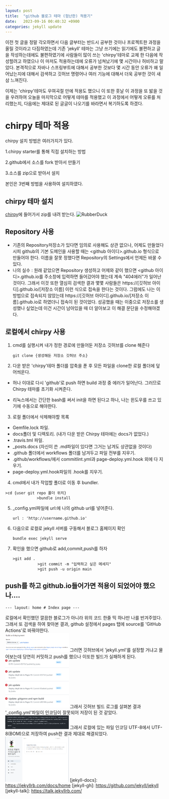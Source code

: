 ```yaml
---
layout: post
title:  "github 블로그 테마 (험난한) 적용기"
date:   2023-09-16 00:40:32 +0900
categories: jekyll update
---
```


이전 첫 글을 정말 각오하면서 다음 글부터는 반드시 공부한 것이나 프로젝트한 과정을 올릴 것이라고 다짐하였는데
기존 'jekyll' 테마는 그냥 쓰기에는 읽기에도 불편하고 글을 작성하는데에도 불편하였기에 사람들이 많이 쓰는
'chirpy'테마로 교체 한 다음에 작성할려고 하였으나 이 마저도 적용하는데에 오류가 넘쳐났기에 몇 시간이나 
허비하고 말았다.
본격적으로 자바나 스프링부트에 대해서 공부한 것보다 몇 시간 동안  오류가 왜 일어났는지에 대해서 검색하고 깃허브 명령어나 여러 기능에 대해서 더욱 공부한 것이 새삼 느껴진다.   

이제는 'chirpy'테마도 우여곡절 만에 적용도 했으니 이 또한 훗날 이 과정을 또 밣을 것을 우려하여 오늘을 마지막으로 어떻게 테마를 적용했고 이 과정에서 어떻게 오류를 처리했는지, 다음에는 제대로 된 글글이 나오기를 바라면서 복기하도록 하겠다. 

chirpy 테마 적용
=============
chirpy 설치 방법은 여러가지가 있다.

 1.chirpy starter를 통해 직접 설치하는 방법
 
 2.github에서 소스를 fork 받아서 만들기
 
 3.소스를 zip으로 받아서 설치

본인은 3번째 방법을 사용하여 설치하였다.


chirpy 테마 설치
-------------
[chirpy](http://github.com/cotes2020/jekyll-theme-chirpy)에 들어가서 zip를 내려 받는다.
<img src="./img/hirpy do.PNG" width="40%" height="30%" title="px(픽셀) 크기 설정" alt="RubberDuck"></img>

Repository 사용
-------------

- 기존의 Repository저장소가 있다면 임의로 사용해도 상관 없으나, 어제도 만들었다시피 github의 기본 도메인을 사용할 때는 <github 아이디>.github.io 형식으로 만들어야 한다.
이름을 잘못 정했다면  Repository의 Settings에서 언제든 바꿀 수 있다.
- 나의 실수 : 원래 같았으면 Repository 생성하고 어제와 같이 했으면 <github 아이디>.github.io를 주소창에 입력하면 들어갔어야 했는데 계속 "404에러"가 일어난 것이다. 
그래서 이것 또한 열심히 검색한 결과 몇몇 사람들은 https://[깃허브 아이디].github.io/[저장소 이름] 이런 식으로 접속을 한다는 것이다. 
그럼에도 나는 이 방법으로 접속되지 않았는데 https://[깃허브 아이디].github.io/[저장소 이름].github.io로
하였더니 접속이 된 것이었다. 성공했을 때는 이중으로 저장소를 생성했나 싶었는데 이건 시간이 남아있을 때 
더 알아보고 이 해결 문단을 수정해야겠다.


로컬에서 chirpy 사용
-------------
1. cmd를 실행시켜 내가 정한 경로에 만들어둔 저장소 깃허브를 clone 해준다
   <pre><code>git clone {생성해둔 저장소 깃허브 주소} </code></pre>

2. 다운 받은 'chirpy'테마 폴더를 압축을 푼 후 모든 파일을 clone한 로컬 폴더에 덮어씌운다.
  - 허나 이대로 다시 'github'로 push 하면 build 과정 중 에러가 일어난다.
    그러므로 Chirpy 테마를 초기화 시켜준다.
  
  - 리눅스에서는 간단한 bash를 써서 init을 하면 된다고 하나, 나는 윈도우를 쓰고 있기에 수동으로 해야한다.

3. 로컬 폴더에서 삭제해야할 목록
  - Gemfile.lock 파일.
  - docs폴더 및 디렉토리. (내가 다운 받은 Chirpy 테마에는 docs가 없었다.)
  - .travis.tml 파일.
  - _posts.docs (자신이 쓴 .md파일이 있다면 그거는 남겨도 상관없을 것이다)
  - .github 폴더에서 workflows 폴더를 남겨두고 파일 전부를 지우기.
  - .github/workflows/에서  commitlint.yml과 page-deploy.yml.hook 외에 다 지우기.
  - page-deploy.yml.hook파일의 .hook를 지우기.

4.  cmd에서 내가 작업할 폴더로 이동 후 bundler.
  <pre><code>>cd {user git repo 폴더 위치} 
              >bundle install</code></pre>

5. _config.yml파일에 url:에  나의 github url를 넣어준다. 
   <pre><code>url : 'http://username.github.io'</code></pre>

6. 다음으로 로컬로 jekyll 서버를 구동해서 블로그 홈페이지 확인
   <pre><code>bundle exec jekyll serve </code></pre>

7. 확인을 했으면 github로 add,commit,push를 하자   
   <pre><code>>git add . 
              >git commit -m "입력하고 싶은 메세지"
              >git push -u origin main</code></pre>


push를 하고 github.io들어가면 적용이 되었어야 했으나....
-------------
<pre><code>--- layout: home # Index page ---</code></pre>

로컬에서 확인했던 깔끔한 블로그가 아니라 위의 코드 한줄 띡 하나만 나를 반겨주었다.
그래서 또 검색을 하여 찾아본 결과, github 설정에서 pages 탭에 source를 'GitHub Actions'로 바꿔야한다.  
<img src="./img/github pages setting.PNG" width="40%" height="30%" title="px(픽셀) 크기 설정" alt="RubberDuck"></img>
그러면 깃허브에서 'jekyll.yml'를 설정할 거냐고 물어보는데 당연히 커밋하고 push를 했으나 이또한 빌드가 실패하게 된다.
<img src="./img/jekyll_yml fail.PNG" width="40%" height="30%" title="px(픽셀) 크기 설정" alt="RubberDuck"></img>
그래서 깃허브 빌드 로그를 살펴본 결과 '_config.yml'파일이 인코딩이 잘못되어 저장이 된 것 같았다.
<img src="./img/buildfailcase.PNG" width="40%" height="30%" title="px(픽셀) 크기 설정" alt="RubberDuck"></img>
그래서 로컬에 있는 파일 인코딩 UTF-8에서 UTF-8(BOM)으로 저장하여 push한 결과 제대로 해결되었다.
<img src="./img/sucesss.PNG" width="40%" height="30%" title="px(픽셀) 크기 설정" alt="RubberDuck"></img>
[jekyll-docs]: https://jekyllrb.com/docs/home
[jekyll-gh]:   https://github.com/jekyll/jekyll
[jekyll-talk]: https://talk.jekyllrb.com/
